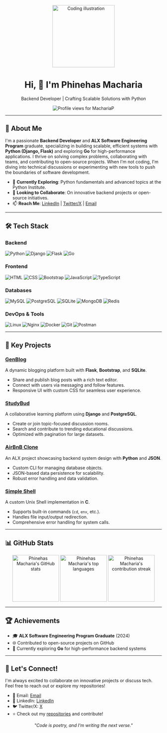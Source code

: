 <div align="center">
  <img alt="Coding illustration" width="200" src="https://cdn.dribbble.com/users/1162077/screenshots/3848914/programmer.gif">
  <h1>Hi, 👋 I'm Phinehas Macharia</h1>
  <p>Backend Developer | Crafting Scalable Solutions with Python</p>
  <p>
    <img src="https://komarev.com/ghpvc/?username=MachariaP&label=Profile%20views&color=0e75b6&style=flat" alt="Profile views for MachariaP" />
  </p>
</div>

---

## 📖 About Me

I'm a passionate **Backend Developer** and **ALX Software Engineering Program** graduate, specializing in building scalable, efficient systems with **Python (Django, Flask)** and exploring **Go** for high-performance applications. I thrive on solving complex problems, collaborating with teams, and contributing to open-source projects. When I'm not coding, I'm diving into technical discussions or experimenting with new tools to push the boundaries of software development.

- 🌱 **Currently Exploring**: Python fundamentals and advanced topics at the Python Institute.
- 🤝 **Looking to Collaborate**: On innovative backend projects or open-source initiatives.
- 📫 **Reach Me**: [LinkedIn](https://linkedin.com/in/phinehas-macharia) | [Twitter/X](https://x.com/_M_Phinehas) | [Email](walburphinehas78@gmail.com)

---

## 🛠️ Tech Stack

### Backend
![Python](https://img.shields.io/badge/-Python-3776AB?logo=python&logoColor=white) ![Django](https://img.shields.io/badge/-Django-092E20?logo=django&logoColor=white) ![Flask](https://img.shields.io/badge/-Flask-000000?logo=flask&logoColor=white) ![Go](https://img.shields.io/badge/-Go-00ADD8?logo=go&logoColor=white)

### Frontend
![HTML](https://img.shields.io/badge/-HTML-E34F26?logo=html5&logoColor=white) ![CSS](https://img.shields.io/badge/-CSS-1572B6?logo=css3&logoColor=white) ![Bootstrap](https://img.shields.io/badge/-Bootstrap-7952B3?logo=bootstrap&logoColor=white) ![JavaScript](https://img.shields.io/badge/-JavaScript-F7DF1E?logo=javascript&logoColor=black) ![TypeScript](https://img.shields.io/badge/-TypeScript-3178C6?logo=typescript&logoColor=white)

### Databases
![MySQL](https://img.shields.io/badge/-MySQL-4479A1?logo=mysql&logoColor=white) ![PostgreSQL](https://img.shields.io/badge/-PostgreSQL-336791?logo=postgresql&logoColor=white) ![SQLite](https://img.shields.io/badge/-SQLite-003B57?logo=sqlite&logoColor=white) ![MongoDB](https://img.shields.io/badge/-MongoDB-47A248?logo=mongodb&logoColor=white) ![Redis](https://img.shields.io/badge/-Redis-DC382D?logo=redis&logoColor=white)

### DevOps & Tools
![Linux](https://img.shields.io/badge/-Linux-FCC624?logo=linux&logoColor=black) ![Nginx](https://img.shields.io/badge/-Nginx-009639?logo=nginx&logoColor=white) ![Docker](https://img.shields.io/badge/-Docker-2496ED?logo=docker&logoColor=white) ![Git](https://img.shields.io/badge/-Git-F05032?logo=git&logoColor=white) ![Postman](https://img.shields.io/badge/-Postman-FF6C37?logo=postman&logoColor=white)

---

## 🚀 Key Projects

### [GenBlog](https://github.com/MachariaP/genblog.git)
A dynamic blogging platform built with **Flask**, **Bootstrap**, and **SQLite**.
- Share and publish blog posts with a rich text editor.
- Connect with users via messaging and follow features.
- Responsive UI with custom CSS for seamless user experience.

### [StudyBud](https://github.com/MachariaP/StudyBud)
A collaborative learning platform using **Django** and **PostgreSQL**.
- Create or join topic-focused discussion rooms.
- Search and contribute to trending educational discussions.
- Optimized with pagination for large datasets.

### [AirBnB Clone](https://github.com/MachariaP/AirBnB_clone.git)
An ALX project showcasing backend system design with **Python** and **JSON**.
- Custom CLI for managing database objects.
- JSON-based data persistence for scalability.
- Robust error handling and data validation.

### [Simple Shell](https://github.com/MachariaP/simple_shell.git)
A custom Unix Shell implementation in **C**.
- Supports built-in commands (`cd`, `env`, etc.).
- Handles file input/output redirection.
- Comprehensive error handling for system calls.

---

## 📊 GitHub Stats

<div align="center">
  <img height="150px" src="https://github-readme-stats.vercel.app/api?username=MachariaP&hide_title=true&hide_border=true&show_icons=true&include_all_commits=true&count_private=true&line_height=21&text_color=000&icon_color=000&bg_color=0,ea6161,ffc64d,fffc4d,52fa5a&theme=graywhite" alt="Phinehas Macharia's GitHub stats" />
  <img height="150px" src="https://github-readme-stats.vercel.app/api/top-langs/?username=MachariaP&hide=html&hide_title=true&hide_border=true&layout=compact&langs_count=6&exclude_repo=comp426,Redventures-Movie-Quotes&text_color=000&icon_color=fff&bg_color=0,52fa5a,4dfcff,c64dff&theme=graywhite" alt="Phinehas Macharia's top languages" />
  <img height="150px" src="https://github-readme-streak-stats.herokuapp.com/?user=MachariaP&theme=graywhite&hide_border=true" alt="Phinehas Macharia's contribution streak" />
</div>

---

## 🏆 Achievements
- 🎓 **ALX Software Engineering Program Graduate** (2024)
- 🌐 Contributed to open-source projects on GitHub
- 🧠 Currently exploring **Go** for high-performance backend systems

---

## 🤝 Let's Connect!
I'm always excited to collaborate on innovative projects or discuss tech. Feel free to reach out or explore my repositories!

- 📧 Email: [Email](mailto:walburphinehas78@gmail.com)
- 🔗 LinkedIn: [LinkedIn](https://linkedin.com/in/phinehas-macharia)
- 🐦 Twitter/X: [X](https://x.com/_M_Phinehas)
- ⭐ Check out my [repositories](https://github.com/MachariaP?tab=repositories) and contribute!

<div align="center">
  <p><em>"Code is poetry, and I'm writing the next verse."</em></p>
</div>
